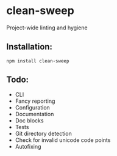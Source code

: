 # clean-sweep

Project-wide linting and hygiene

## Installation:

```
npm install clean-sweep
```

## Todo:

- CLI
- Fancy reporting
- Configuration
- Documentation
- Doc blocks
- Tests
- Git directory detection
- Check for invalid unicode code points
- Autofixing
